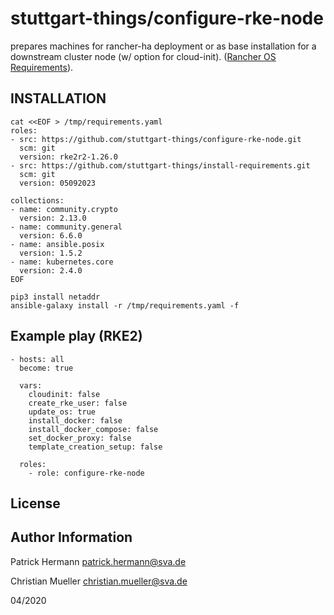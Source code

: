 stuttgart-things/configure-rke-node
====================================

prepares machines for rancher-ha deployment or as base installation for a downstream cluster node (w/ option for cloud-init). ([Rancher OS Requirements](https://rancher.com/docs/rke/latest/en/os/#operating-system)).

## INSTALLATION
```
cat <<EOF > /tmp/requirements.yaml
roles:
- src: https://github.com/stuttgart-things/configure-rke-node.git
  scm: git
  version: rke2r2-1.26.0
- src: https://github.com/stuttgart-things/install-requirements.git
  scm: git
  version: 05092023
  
collections: 
- name: community.crypto 
  version: 2.13.0 
- name: community.general 
  version: 6.6.0 
- name: ansible.posix 
  version: 1.5.2 
- name: kubernetes.core
  version: 2.4.0
EOF

pip3 install netaddr
ansible-galaxy install -r /tmp/requirements.yaml -f
```


Example play (RKE2)
-------------------

```
- hosts: all 
  become: true
  
  vars: 
    cloudinit: false 
    create_rke_user: false 
    update_os: true
    install_docker: false
    install_docker_compose: false 
    set_docker_proxy: false 
    template_creation_setup: false
    
  roles: 
    - role: configure-rke-node
```

License
-------




Author Information
------------------

Patrick Hermann
patrick.hermann@sva.de

Christian Mueller
christian.mueller@sva.de

04/2020
